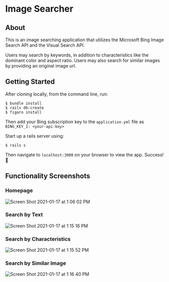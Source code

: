 # Image Searcher

## About

This is an image searching application that utilizes the Microsoft Bing Image Search API and the Visual Search API.

Users may search by keywords, in addition to characteristics like the dominant color and aspect ratio. Users may also search for similar images by providing an original image url.

## Getting Started

After cloning locally, from the command line, run:

```
$ bundle install
$ rails db:create
$ figaro install
```

Then add your Bing subscription key to the `application.yml` file as `BING_KEY_1: <your-api-key>`

Start up a rails server using:
```
$ rails s
```

Then navigate to `localhost:3000` on your browser to view the app. Success! 🎉

## Functionality Screenshots

### Homepage

![Screen Shot 2021-01-17 at 1 06 02 PM](https://user-images.githubusercontent.com/56360157/104854901-8a2e6f80-58c6-11eb-8a51-be5c88199f47.png)

### Search by Text

![Screen Shot 2021-01-17 at 1 15 16 PM](https://user-images.githubusercontent.com/56360157/104854899-88fd4280-58c6-11eb-94d3-4629e2725367.png)

### Search by Characteristics

![Screen Shot 2021-01-17 at 1 15 52 PM](https://user-images.githubusercontent.com/56360157/104854895-87cc1580-58c6-11eb-9b42-1d199986a107.png)

### Search by Similar Image

![Screen Shot 2021-01-17 at 1 16 40 PM](https://user-images.githubusercontent.com/56360157/104854890-8569bb80-58c6-11eb-9d8f-b94b1f665078.png)
